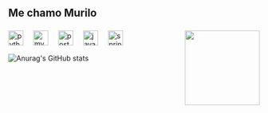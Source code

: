 <h2 align="left">Me chamo Murilo</h2>

###

<img align="right" height="150" src="https://user-images.githubusercontent.com/74038190/216120981-b9507c36-0e04-4469-8e27-c99271b45ba5.png"  />

###

<div align="left">
  <img src="https://cdn.jsdelivr.net/gh/devicons/devicon/icons/python/python-original.svg" height="30" alt="python logo"  />
  <img width="12" />
  <img src="https://cdn.jsdelivr.net/gh/devicons/devicon/icons/mysql/mysql-original.svg" height="30" alt="mysql logo"  />
  <img width="12" />
  <img src="https://cdn.jsdelivr.net/gh/devicons/devicon/icons/postgresql/postgresql-original.svg" height="30" alt="postgresql logo"  />
  <img width="12" />
  <img src="https://cdn.jsdelivr.net/gh/devicons/devicon/icons/java/java-original.svg" height="30" alt="java logo"  />
  <img width="12" />
  <img src="https://cdn.jsdelivr.net/gh/devicons/devicon/icons/spring/spring-original.svg" height="30" alt="spring logo"  />
</div>




![Anurag's GitHub stats](https://github-readme-stats.vercel.app/api?username=c-Murilo&hide=contribs,prs,&theme=dracula)

